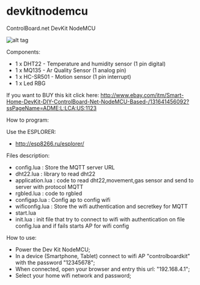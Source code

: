 # devkitnodemcu
ControlBoard.net DevKit NodeMCU

![alt tag](https://github.com/tribaltronik/devkitnodemcu/blob/master/DevkitNodeMCU.jpg)

Components:
* 1 x DHT22 - Temperature and humidity sensor (1 pin digital)
* 1 x MQ135 - Ar Quality Sensor (1 analog pin)
* 1 x HC-SR501 - Motion sensor (1 pin interrupt)
* 1 x Led RBG

If you want to BUY this kit click here:
http://www.ebay.com/itm/Smart-Home-DevKit-DIY-ControlBoard-Net-NodeMCU-Based-/131641456092?ssPageName=ADME:L:LCA:US:1123


How to program:

Use the ESPLORER:
- http://esp8266.ru/esplorer/

Files description:
-  config.lua : Store the MQTT server URL 
-  dht22.lua : library to read dht22
-  application.lua : code to read dht22,movement,gas sensor and send to server with protocol MQTT
-  rgbled.lua : code to rgbled
-  configap.lua : Config ap to config wifi
-  wificonfig.lua : Store the wifi authentication and secretkey for MQTT
-  start.lua
-  init.lua : init file that try to connect to wifi with authentication on file config.lua and if fails starts AP for wifi config

How to use:
- Power the Dev Kit NodeMCU;
- In a device (Smartphone, Tablet) connect to wifi AP "controlboardkit" with the password "12345678";
- When connected, open your browser and entry this url: "192.168.4.1";
- Select your home wifi network and password;
